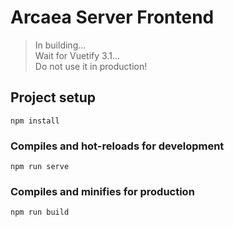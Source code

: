 # Arcaea Server Frontend

> In building...  
> Wait for Vuetify 3.1...  
> Do not use it in production!

## Project setup
```
npm install
```

### Compiles and hot-reloads for development
```
npm run serve
```

### Compiles and minifies for production
```
npm run build
```
